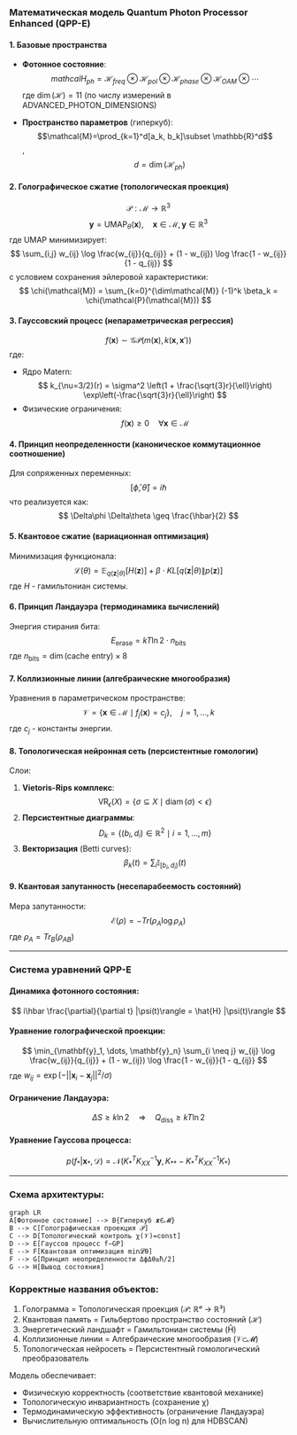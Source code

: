 ### Математическая модель Quantum Photon Processor Enhanced (QPP-E)

#### 1. **Базовые пространства**
- **Фотонное состояние**:
  $$mathcal{H}_{ph}=\mathcal{H}_{freq}\otimes\mathcal{H}_{pol}\otimes\mathcal{H}_{phase}\otimes\mathcal{H}_{OAM}\otimes\cdots$$
  где $\dim(\mathcal{H})=11$ (по числу измерений в ADVANCED_PHOTON_DIMENSIONS)

- **Пространство параметров** (гиперкуб):
  $$\mathcal{M}=\prod_{k=1}^d[a_k, b_k]\subset \mathbb{R}^d$$, $$\quad d = \dim(\mathcal{H}_{ph})$$

#### 2. **Голографическое сжатие** (топологическая проекция)
$$ \mathcal{P}: \mathcal{M} \to \mathbb{R}^3 $$
$$ \mathbf{y} = \text{UMAP}_{\theta}(\mathbf{x}), \quad \mathbf{x} \in \mathcal{M}, \mathbf{y} \in \mathbb{R}^3 $$
где UMAP минимизирует:
$$ \sum_{i,j} w_{ij} \log \frac{w_{ij}}{q_{ij}} + (1 - w_{ij}) \log \frac{1 - w_{ij}}{1 - q_{ij}} $$
с условием сохранения эйлеровой характеристики:
$$ \chi(\mathcal{M}) = \sum_{k=0}^{\dim\mathcal{M}} (-1)^k \beta_k = \chi(\mathcal{P}(\mathcal{M})) $$

#### 3. **Гауссовский процесс** (непараметрическая регрессия)
$$ f(\mathbf{x}) \sim \mathcal{GP}(m(\mathbf{x}), k(\mathbf{x}, \mathbf{x}')) $$
где:
- Ядро Matern:
$$ k_{\nu=3/2}(r) = \sigma^2 \left(1 + \frac{\sqrt{3}r}{\ell}\right) \exp\left(-\frac{\sqrt{3}r}{\ell}\right) $$
- Физические ограничения:
$$ f(\mathbf{x}) \geq 0 \quad \forall \mathbf{x} \in \mathcal{M} $$

#### 4. **Принцип неопределенности** (каноническое коммутационное соотношение)
Для сопряженных переменных:
$$ [\hat{\phi}, \hat{\theta}] = i\hbar $$
что реализуется как:
$$ \Delta\phi \Delta\theta \geq \frac{\hbar}{2} $$

#### 5. **Квантовое сжатие** (вариационная оптимизация)
Минимизация функционала:
$$ \mathcal{L}(\theta) = \mathbb{E}_{q(\mathbf{z}|\theta)}[H(\mathbf{z})] + \beta \cdot KL[q(\mathbf{z}|\theta) \| p(\mathbf{z})] $$
где $H$ - гамильтониан системы.

#### 6. **Принцип Ландауэра** (термодинамика вычислений)
Энергия стирания бита:
$$ E_{\text{erase}} = kT \ln 2 \cdot n_{\text{bits}} $$
где $n_{\text{bits}} = \dim(\text{cache entry}) \times 8$

#### 7. **Коллизионные линии** (алгебраические многообразия)
Уравнения в параметрическом пространстве:
$$ \mathcal{V} = \{ \mathbf{x} \in \mathcal{M} \mid f_j(\mathbf{x}) = c_j \}, \quad j=1,\dots,k $$
где $c_j$ - константы энергии.

#### 8. **Топологическая нейронная сеть** (персистентные гомологии)
Слои:
1. **Vietoris-Rips комплекс**:
   $$ \text{VR}_\epsilon(X) = \{ \sigma \subseteq X \mid \operatorname{diam}(\sigma) < \epsilon \} $$
2. **Персистентные диаграммы**:
   $$ D_k = \{ (b_i, d_i) \in \mathbb{R}^2 \mid i=1,\dots,m \} $$
3. **Векторизация** (Betti curves):
   $$ \beta_k(t) = \sum_i \mathbb{I}_{[b_i, d_i)}(t) $$

#### 9. **Квантовая запутанность** (несепарабеемость состояний)
Мера запутанности:
$$ \mathcal{E}(\rho) = -Tr(\rho_A \log \rho_A) $$
где $\rho_A = Tr_B(\rho_{AB})$

---

### Система уравнений QPP-E

#### Динамика фотонного состояния:
$$ i\hbar \frac{\partial}{\partial t} |\psi(t)\rangle = \hat{H} |\psi(t)\rangle $$

#### Уравнение голографической проекции:
$$ \min_{\mathbf{y}_1, \dots, \mathbf{y}_n} \sum_{i \neq j} w_{ij} \log \frac{w_{ij}}{q_{ij}} + (1 - w_{ij}) \log \frac{1 - w_{ij}}{1 - q_{ij}} $$
где $w_{ij} = \exp(-||\mathbf{x}_i - \mathbf{x}_j||^2 / \sigma)$

#### Ограничение Ландауэра:
$$ \Delta S \geq k \ln 2 \quad \Rightarrow \quad Q_{\text{diss}} \geq kT \ln 2 $$

#### Уравнение Гауссова процесса:
$$ p(f_* | \mathbf{x}_*, \mathcal{D}) = \mathcal{N}(K_*^T K_{XX}^{-1} \mathbf{y}, K_{**} - K_*^T K_{XX}^{-1} K_*) $$

---

### Схема архитектуры:
```mermaid
graph LR
A[Фотонное состояние] --> B{Гиперкуб 𝒙∈𝓜}
B --> C[Голографическая проекция 𝒫]
C --> D[Топологический контроль χ(𝒱)=const]
D --> E[Гауссов процесс f∼GP]
E --> F[Квантовая оптимизация min𝓛θ]
F --> G[Принцип неопределенности ΔϕΔθ≥ħ/2]
G --> H[Вывод состояния]
```

### Корректные названия объектов:
1. Голограмма = Топологическая проекция (𝒫: ℝᵈ → ℝ³)
2. Квантовая память = Гильбертово пространство состояний (ℋ)
3. Энергетический ландшафт = Гамильтониан системы (Ĥ)
4. Коллизионные линии = Алгебраические многообразия (𝒱⊂𝓜)
5. Топологическая нейросеть = Персистентный гомологический преобразователь

Модель обеспечивает:
- Физическую корректность (соответствие квантовой механике)
- Топологическую инвариантность (сохранение χ)
- Термодинамическую эффективность (ограничение Ландауэра)
- Вычислительную оптимальность (O(n log n) для HDBSCAN)
